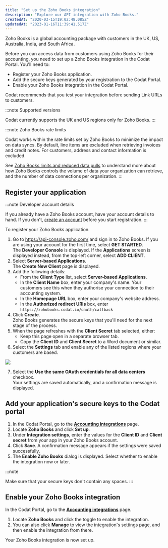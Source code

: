```yaml
---
title: "Set up the Zoho Books integration"
description: "Explore our API integration with Zoho Books."
createdAt: "2020-03-15T19:02:48.085Z"
updatedAt: "2023-01-16T11:39:41.517Z"
---
```


Zoho Books is a global accounting package with customers in the UK, US, Australia, India, and South Africa.

Before you can access data from customers using Zoho Books for their accounting, you need to set up a Zoho Books integration in the Codat Portal. You'll need to:

- Register your Zoho Books application.
- Add the secure keys generated by your registration to the Codat Portal.
- Enable your Zoho Books integration in the Codat Portal.

Codat recommends that you test your integration before sending Link URLs to customers.

:::note Supported versions

Codat currently supports the UK and US regions only for Zoho Books.
:::

:::note Zoho Books rate limits

Codat works within the rate limits set by Zoho Books to minimize the impact on data syncs. By default, line items are excluded when retrieving invoices and credit notes. For customers, address and contact information is excluded.

See [Zoho Books limits and reduced data pulls](https://docs.codat.io/docs/zoho-book-limits) to understand more about how Zoho Books controls the volume of data your organization can retrieve, and the number of data connections per organization.
:::

## Register your application

:::note Developer account details

If you already have a Zoho Books account, have your account details to hand. If you don't, [create an account](https://www.zoho.com/developer/signup.html) before you start registration.
:::

To register your Zoho Books application.

1. Go to <https://api-console.zoho.com/> and sign in to Zoho Books. If you are using your account for the first time, select **GET STARTED**.  
   The **Developer Console** is displayed. If the **Applications** screen is displayed instead, from the top-left corner, select **ADD CLIENT**.
2. Select **Server-based Applications**.  
   The **Create New Client** page is displayed.
3. Add the following details:
   - From the **Client Type** list, select **Server-based Applications**.
   - In the **Client Name** box, enter your company's name. Your customers see this when they authorise your connection to their accounting system.
   - In the **Homepage URL** box, enter your company's website address.
   - In the **Authorized redirect URIs** box, enter `https://zohobooks.codat.io/oauth/callback`
4. Click **Create**.  
   Zoho Books generates the secure keys that you'll need for the next stage of the process.
5. When the page refreshes with the **Client Secret** tab selected, either:
   - Keep this page open in a separate browser tab.
   - Copy the **Client ID** and **Client Secret** to a Word document or similar.
6. Select the **Settings** tab and enable any of the listed regions where your customers are based.

<img src="https://files.readme.io/da47829-Zoho_Books_Settings.png" />

7. Select the **Use the same OAuth credentials for all data centers** checkbox.  
   Your settings are saved automatically, and a confirmation message is displayed.

## Add your application's secure keys to the Codat portal

1. In the Codat Portal, go to the <a className="external" href="https://app.codat.io/settings/integrations/accounting" target="_blank">**Accounting integrations**</a> page.
1. Locate **Zoho Books** and click **Set up**.
1. Under **Integration settings**, enter the values for the **Client ID** and **Client secret** from your app in your Zoho Books account.
1. Click **Save**. A confirmation message appears if the settings were saved successfully.
1. The **Enable Zoho Books** dialog is displayed. Select whether to enable the integration now or later.

:::note

Make sure that your secure keys don't contain any spaces.
:::

## Enable your Zoho Books integration

In the Codat Portal, go to the <a className="external" href="https://app.codat.io/settings/integrations/accounting" target="blank">**Accounting integrations**</a> page.

1. Locate **Zoho Books** and click the toggle to enable the integration.
2. You can also click **Manage** to view the integration's settings page, and then enable the integration from there.

Your Zoho Books integration is now set up.
